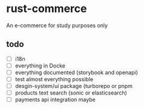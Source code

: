 # rust-commerce
An e-commerce for study purposes only

## todo
- [ ] i18n
- [ ] everything in Docke
- [ ] everything documented (storybook and openapi)
- [ ] test almost everything possible
- [ ] desgin-system/ui package (turborepo or pnpm
- [ ] products text search (sonic or elasticsearch)
- [ ] payments api integration maybe
